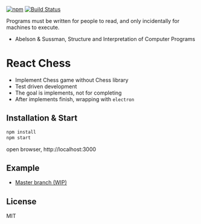 [![npm](https://img.shields.io/npm/l/scu-inspector.svg)](LICENSE.md) [![Build Status](https://travis-ci.org/jsveron23/react-chess.svg?branch=next)](https://travis-ci.org/jsveron23/react-chess)

Programs must be written for people to read, and only incidentally for machines to execute.

- Abelson & Sussman, Structure and Interpretation of Computer Programs

# React Chess

- Implement Chess game without Chess library
- Test driven development
- The goal is implements, not for completing
- After implements finish, wrapping with `electron`

## Installation & Start

```bash
npm install
npm start
```

open browser, http://localhost:3000

## Example

- [Master branch (WIP)](https://jsveron23-react-chess.herokuapp.com/)

## License

MIT
